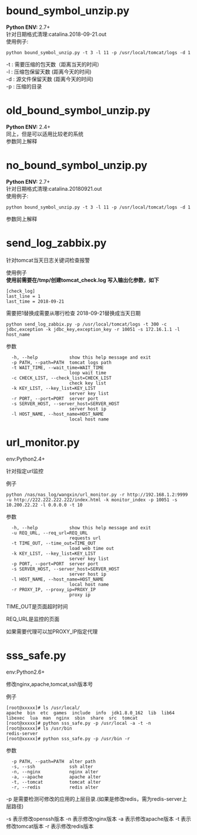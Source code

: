 # bound_symbol_unzip.py <br>
**Python ENV:** 2.7+ <br>
针对日期格式清理:catalina.2018-09-21.out <br>
使用例子: <br>
```
python bound_symbol_unzip.py -t 3 -l 11 -p /usr/local/tomcat/logs -d 1
```

-t : 需要压缩的包天数（距离当天的时间）<br>
-l : 压缩包保留天数 (距离今天的时间) <br>
-d : 源文件保留天数 (距离今天的时间) <br>
-p : 压缩的目录 <br>

# old_bound_symbol_unzip.py <br>
**Python ENV:** 2.4+ <br>
同上，但是可以适用比较老的系统 <br>
参数同上解释<br>
# no_bound_symbol_unzip.py <br>
**Python ENV:** 2.7+ <br>
针对日期格式清理:catalina.20180921.out <br>
使用例子: <br>
```
python bound_symbol_unzip.py -t 3 -l 11 -p /usr/local/tomcat/logs -d 1
```
参数同上解释<br>

# send_log_zabbix.py <br>
针对tomcat当天日志关键词检查报警<br>

使用例子<br>
**使用前需要在/tmp/创建tomcat_check.log**
**写入输出化参数，如下**
```
[check_log]
last_line = 1
last_time = 2018-09-21
```
需要把1替换成需要从哪行检查
2018-09-21替换成当天日期
```
python send_log_zabbix.py -p /usr/local/tomcat/logs -t 300 -c jdbc,exception -k jdbc_key,exception_key -r 10051 -s 172.16.1.1 -l host_name
```
参数
```
  -h, --help            show this help message and exit
  -p PATH, --path=PATH  tomcat logs path
  -t WAIT_TIME, --wait_time=WAIT_TIME
                        loop wait time
  -c CHECK_LIST, --check_list=CHECK_LIST
                        check key list
  -k KEY_LIST, --key_list=KEY_LIST
                        server key list
  -r PORT, --port=PORT  server port
  -s SERVER_HOST, --server_host=SERVER_HOST
                        server host ip
  -l HOST_NAME, --host_name=HOST_NAME
                        local host name

```

# url_monitor.py <br>

env:Python2.4+<br>

针对指定url监控<br>

例子<br>

```
python /nas/nas_log/wangxin/url_monitor.py -r http://192.168.1.2:9999 -u http://222.222.222.222/index.html -k monitor_index -p 10051 -s 10.200.22.22 -l 0.0.0.0 -t 10
```

参数<br>

```
  -h, --help            show this help message and exit
  -u REQ_URL, --req_url=REQ_URL
                        requests url
  -t TIME_OUT, --time_out=TIME_OUT
                        load web time out
  -k KEY_LIST, --key_list=KEY_LIST
                        server key list
  -p PORT, --port=PORT  server port
  -s SERVER_HOST, --server_host=SERVER_HOST
                        server host ip
  -l HOST_NAME, --host_name=HOST_NAME
                        local host name
  -r PROXY_IP, --proxy_ip=PROXY_IP
                        proxy ip
```

TIME_OUT是页面超时时间

REQ_URL是监控的页面

如果需要代理可以加PROXY_IP指定代理

# sss_safe.py

env:Python2.6+<br>

修改nginx,apache,tomcat,ssh版本号<br>

例子<br>

```
[root@xxxxx]# ls /usr/local/
apache  bin  etc  games  include  info  jdk1.8.0_162  lib  lib64  libexec  lua  man  nginx  sbin  share  src  tomcat
[root@xxxxx]# python sss_safe.py -p /usr/local -a -t -n
[root@xxxxx]# ls /usr/bin
redis-server
[root@xxxxx]# python sss_safe.py -p /usr/bin -r
```

参数<br>

```
  -p PATH, --path=PATH  alter path
  -s, --ssh             ssh alter
  -n, --nginx           nginx alter
  -a, --apache          apache alter
  -t, --tomcat          tomcat alter
  -r, --redis           redis alter
```

-p 是需要检测可修改的应用的上层目录.(如果是修改redis，需为redis-server上层路径)

-s 表示修改openssh版本
-n 表示修改nginx版本
-a 表示修改apache版本
-t 表示修改tomcat版本
-r 表示修改redis版本